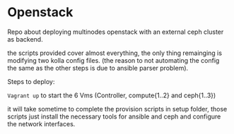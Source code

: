 # Openstack
Repo about deploying multinodes openstack with an external ceph cluster as backend.

the scripts provided cover almost everything, the only thing remainging is modifying two kolla config files. (the reason to not automating the config the same as the other steps is due to ansible parser problem).

Steps to deploy:

`Vagrant up` to start the 6 Vms (Controller, compute{1..2} and ceph{1..3})

it will take sometime to complete the provision scripts in setup folder, those scripts just install the necessary tools for ansible and ceph and configure the network interfaces.
